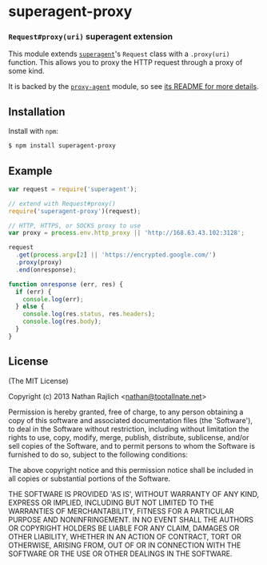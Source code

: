 superagent-proxy
================
### `Request#proxy(uri)` superagent extension

This module extends [`superagent`][superagent]'s `Request` class with
a `.proxy(uri)` function. This allows you to proxy the HTTP request through a
proxy of some kind.

It is backed by the [`proxy-agent`][proxy-agent] module, so see
[its README for more details][proxy-agent-readme].


Installation
------------

Install with `npm`:

``` bash
$ npm install superagent-proxy
```


Example
-------

``` js
var request = require('superagent');

// extend with Request#proxy()
require('superagent-proxy')(request);

// HTTP, HTTPS, or SOCKS proxy to use
var proxy = process.env.http_proxy || 'http://168.63.43.102:3128';

request
  .get(process.argv[2] || 'https://encrypted.google.com/')
  .proxy(proxy)
  .end(onresponse);

function onresponse (err, res) {
  if (err) {
    console.log(err);
  } else {
    console.log(res.status, res.headers);
    console.log(res.body);
  }
}
```


License
-------

(The MIT License)

Copyright (c) 2013 Nathan Rajlich &lt;nathan@tootallnate.net&gt;

Permission is hereby granted, free of charge, to any person obtaining
a copy of this software and associated documentation files (the
'Software'), to deal in the Software without restriction, including
without limitation the rights to use, copy, modify, merge, publish,
distribute, sublicense, and/or sell copies of the Software, and to
permit persons to whom the Software is furnished to do so, subject to
the following conditions:

The above copyright notice and this permission notice shall be
included in all copies or substantial portions of the Software.

THE SOFTWARE IS PROVIDED 'AS IS', WITHOUT WARRANTY OF ANY KIND,
EXPRESS OR IMPLIED, INCLUDING BUT NOT LIMITED TO THE WARRANTIES OF
MERCHANTABILITY, FITNESS FOR A PARTICULAR PURPOSE AND NONINFRINGEMENT.
IN NO EVENT SHALL THE AUTHORS OR COPYRIGHT HOLDERS BE LIABLE FOR ANY
CLAIM, DAMAGES OR OTHER LIABILITY, WHETHER IN AN ACTION OF CONTRACT,
TORT OR OTHERWISE, ARISING FROM, OUT OF OR IN CONNECTION WITH THE
SOFTWARE OR THE USE OR OTHER DEALINGS IN THE SOFTWARE.

[superagent]: https://github.com/ladjs/superagent
[proxy-agent]: https://github.com/TooTallNate/proxy-agents/tree/main/packages/proxy-agent
[proxy-agent-readme]: https://github.com/TooTallNate/proxy-agents/blob/main/packages/proxy-agent/README.md
